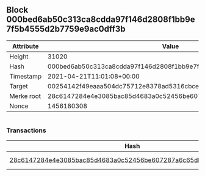 ## Block 000bed6ab50c313ca8cdda97f146d2808f1bb9e7f5b4555d2b7759e9ac0dff3b

Attribute | Value
--- | ---
Height | 31020
Hash | 000bed6ab50c313ca8cdda97f146d2808f1bb9e7f5b4555d2b7759e9ac0dff3b
Timestamp | 2021-04-21T11:01:08+00:00
Target | 00254142f49eaaa504dc75712e8378ad5316cbcead634704b3734b6271167cc4
Merke root | 28c6147284e4e3085bac85d4683a0c52456be607287a6c65db0e08b4cb78a665
Nonce | 1456180308

```

```

### Transactions

Hash | Amount
--- | ---
[28c6147284e4e3085bac85d4683a0c52456be607287a6c65db0e08b4cb78a665](28c6147284e4e3085bac85d4683a0c52456be607287a6c65db0e08b4cb78a665.md) | 10.00000000 SKEPTI 
